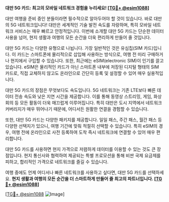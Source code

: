 **대만 5G 카드: 최고의 모바일 네트워크 경험을 누리세요! [[TG💪+ @esim1088](https://t.me/s/esim1088)]**

대만 여행을 준비 중인 분들이라면 필수적으로 알아두어야 할 것이 있습니다. 바로 대만의 5G 네트워크입니다! 대만은 세계적인 기술 발전 속도를 자랑하며, 특히 모바일 네트워크 서비스는 매우 빠르고 안정적입니다. 이번에 소개할 대만 5G 카드는 단순한 데이터 사용을 넘어, 현지 생활과 여행의 모든 순간을 더욱 편리하게 만들어 줄 것입니다.

대만 5G 카드는 다양한 유형으로 나뉩니다. 가장 일반적인 것은 유심칩(SIM 카드)입니다. 이 카드는 스마트폰에 물리적으로 삽입해 사용하는 방식으로, 여행 전 미리 구매하거나 현지에서 구입할 수 있습니다. 또한, 최근에는 eSIM(electronic SIM)이 인기를 끌고 있습니다. eSIM은 물리적인 카드가 아닌 스마트폰 내부에 저장된 디지털 형태의 SIM 카드로, 직접 교체하지 않고도 온라인으로 간단히 등록 및 설정할 수 있어 매우 실용적입니다.

대만 5G 카드의 장점은 무엇보다도 속도입니다. 5G 네트워크는 기존 LTE보다 빠른 데이터 전송 속도와 낮은 지연 시간을 제공합니다. 이를 통해 동영상 스트리밍, 게임, 화상회의 등 모든 활동이 더욱 매끄럽게 이루어집니다. 특히 대만은 도시 지역에서 네트워크 커버리지가 매우 뛰어나기 때문에, 어디서든 원활한 연결을 경험할 수 있습니다.

또한, 대만 5G 카드는 다양한 패키지를 제공합니다. 일일 패스, 주간 패스, 월간 패스 등 다양한 선택지가 있으니, 여행 기간에 맞춰 적절히 선택할 수 있습니다. 특히 eSIM의 경우, 여행 전에 온라인으로 사전 등록하여 도착 즉시 네트워크에 연결할 수 있어 매우 편리합니다.

대만 5G 카드를 사용하면 현지 가격으로 저렴하게 데이터를 이용할 수 있는 것도 큰 장점입니다. 현지 통신사와 협력하여 제공되는 특별 프로모션을 통해 비싼 국제 요금제를 피하고, 합리적인 가격으로 네트워크를 즐길 수 있습니다.

여행 중에도 언제 어디서나 빠른 네트워크를 사용하고 싶다면, 대만 5G 카드를 선택하세요. **현지 생활과 여행의 모든 순간을 더 스마트하게 만들어 줄 최고의 파트너입니다. [[TG💪+ @esim1088](https://t.me/s/esim1088)]**

[[TG💪+ @esim1088](https://t.me/s/esim1088) ![Image](https://i.postimg.cc/Y0z9fWf4/image.png)]